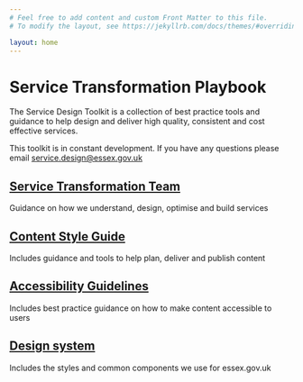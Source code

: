 ```yaml
---
# Feel free to add content and custom Front Matter to this file.
# To modify the layout, see https://jekyllrb.com/docs/themes/#overriding-theme-defaults

layout: home
---
```

# Service Transformation Playbook

The Service Design Toolkit is a collection of best practice tools and guidance to help design and deliver high quality, consistent and cost effective services.

This toolkit is in constant development. If you have any questions please email [service.design@essex.gov.uk](mailto:service.design@essex.gov.uk)

## [Service Transformation Team](Service-Transformation-Team)

Guidance on how we understand, design, optimise and build services

## [Content Style Guide](Content-style-guide)

Includes guidance and tools to help plan, deliver and publish content

## [Accessibility Guidelines](Accessibility-guidelines)

Includes best practice guidance on how to make content accessible to users

## [Design system](Design-system)

Includes the styles and common components we use for essex.gov.uk
